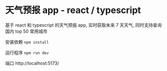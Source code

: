 # 天气预报 app - react / typescript

基于 react 和 typescript 的天气预报 app, 实时获取未来 7 天天气, 同时支持查询国内 top 50 常用城市

安装依赖
`npm install`

运行程序
`npm run dev`

端口
http://localhost:5173/
